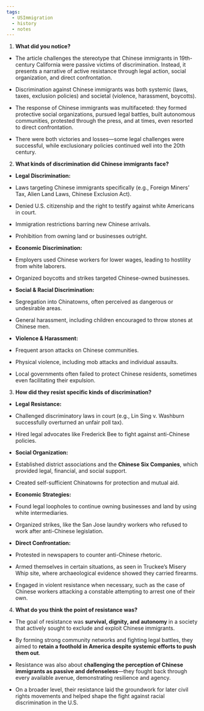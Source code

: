 ```yaml
---
tags:
  - USImmigration
  - history
  - notes
---
```

1. **What did you notice?**

* The article challenges the stereotype that Chinese immigrants in 19th-century California were passive victims of discrimination. Instead, it presents a narrative of active resistance through legal action, social organization, and direct confrontation.

* Discrimination against Chinese immigrants was both systemic (laws, taxes, exclusion policies) and societal (violence, harassment, boycotts).

* The response of Chinese immigrants was multifaceted: they formed protective social organizations, pursued legal battles, built autonomous communities, protested through the press, and at times, even resorted to direct confrontation.

* There were both victories and losses—some legal challenges were successful, while exclusionary policies continued well into the 20th century.

  

2. **What kinds of discrimination did Chinese immigrants face?**

* **Legal Discrimination:**

* Laws targeting Chinese immigrants specifically (e.g., Foreign Miners’ Tax, Alien Land Laws, Chinese Exclusion Act).

* Denied U.S. citizenship and the right to testify against white Americans in court.

* Immigration restrictions barring new Chinese arrivals.

* Prohibition from owning land or businesses outright.

* **Economic Discrimination:**

* Employers used Chinese workers for lower wages, leading to hostility from white laborers.

* Organized boycotts and strikes targeted Chinese-owned businesses.

* **Social & Racial Discrimination:**

* Segregation into Chinatowns, often perceived as dangerous or undesirable areas.

* General harassment, including children encouraged to throw stones at Chinese men.

* **Violence & Harassment:**

* Frequent arson attacks on Chinese communities.

* Physical violence, including mob attacks and individual assaults.

* Local governments often failed to protect Chinese residents, sometimes even facilitating their expulsion.

  

3. **How did they resist specific kinds of discrimination?**

* **Legal Resistance:**

* Challenged discriminatory laws in court (e.g., Lin Sing v. Washburn successfully overturned an unfair poll tax).

* Hired legal advocates like Frederick Bee to fight against anti-Chinese policies.

* **Social Organization:**

* Established district associations and the **Chinese Six Companies**, which provided legal, financial, and social support.

* Created self-sufficient Chinatowns for protection and mutual aid.

* **Economic Strategies:**

* Found legal loopholes to continue owning businesses and land by using white intermediaries.

* Organized strikes, like the San Jose laundry workers who refused to work after anti-Chinese legislation.

* **Direct Confrontation:**

* Protested in newspapers to counter anti-Chinese rhetoric.

* Armed themselves in certain situations, as seen in Truckee’s Misery Whip site, where archaeological evidence showed they carried firearms.

* Engaged in violent resistance when necessary, such as the case of Chinese workers attacking a constable attempting to arrest one of their own.

  

4. **What do you think the point of resistance was?**

* The goal of resistance was **survival, dignity, and autonomy** in a society that actively sought to exclude and exploit Chinese immigrants.

* By forming strong community networks and fighting legal battles, they aimed to **retain a foothold in America despite systemic efforts to push them out**.

* Resistance was also about **challenging the perception of Chinese immigrants as passive and defenseless**—they fought back through every available avenue, demonstrating resilience and agency.

* On a broader level, their resistance laid the groundwork for later civil rights movements and helped shape the fight against racial discrimination in the U.S.